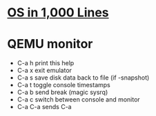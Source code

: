 # [OS in 1,000 Lines](https://operating-system-in-1000-lines.vercel.app/)

# QEMU monitor
- C-a h    print this help
- C-a x    exit emulator
- C-a s    save disk data back to file (if -snapshot)
- C-a t    toggle console timestamps
- C-a b    send break (magic sysrq)
- C-a c    switch between console and monitor
- C-a C-a  sends C-a